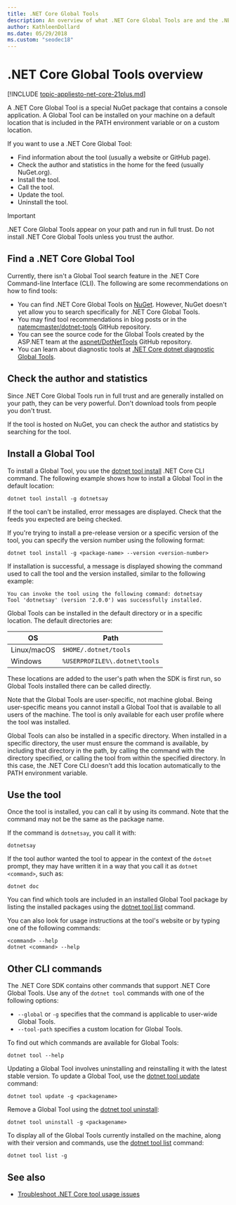 ```yaml
---
title: .NET Core Global Tools
description: An overview of what .NET Core Global Tools are and the .NET Core CLI commands available for them. 
author: KathleenDollard
ms.date: 05/29/2018
ms.custom: "seodec18"
---
```

# .NET Core Global Tools overview

[!INCLUDE [topic-appliesto-net-core-21plus.md](../../../includes/topic-appliesto-net-core-21plus.md)]

A .NET Core Global Tool is a special NuGet package that contains a console application. A Global Tool can be installed on your machine on a default location that is included in the PATH environment variable or on a custom location.

If you want to use a .NET Core Global Tool:

* Find information about the tool (usually a website or GitHub page).
* Check the author and statistics in the home for the feed (usually NuGet.org).
* Install the tool.
* Call the tool.
* Update the tool.
* Uninstall the tool.

> [!IMPORTANT]
> .NET Core Global Tools appear on your path and run in full trust. Do not install .NET Core Global Tools unless you trust the author.

## Find a .NET Core Global Tool

Currently, there isn't a Global Tool search feature in the .NET Core Command-line Interface (CLI). The following are some recommendations on how to find tools:

* You can find .NET Core Global Tools on [NuGet](https://www.nuget.org). However, NuGet doesn't yet allow you to search specifically for .NET Core Global Tools.
* You may find tool recommendations in blog posts or in the [natemcmaster/dotnet-tools](https://github.com/natemcmaster/dotnet-tools) GitHub repository.
* You can see the source code for the Global Tools created by the ASP.NET team at the [aspnet/DotNetTools](https://github.com/aspnet/DotNetTools/) GitHub repository.
* You can learn about diagnostic tools at [.NET Core dotnet diagnostic Global Tools](../diagnostics/index.md#net-core-dotnet-diagnostic-global-tools).

## Check the author and statistics

Since .NET Core Global Tools run in full trust and are generally installed on your path, they can be very powerful. Don't download tools from people you don't trust.

If the tool is hosted on NuGet, you can check the author and statistics by searching for the tool.

## Install a Global Tool

To install a Global Tool, you use the [dotnet tool install](dotnet-tool-install.md) .NET Core CLI command. The following example shows how to install a Global Tool in the default location:

```dotnetcli
dotnet tool install -g dotnetsay
```

If the tool can't be installed, error messages are displayed. Check that the feeds you expected are being checked.

If you're trying to install a pre-release version or a specific version of the tool, you can specify the version number using the following format:

```dotnetcli
dotnet tool install -g <package-name> --version <version-number>
```

If installation is successful, a message is displayed showing the command used to call the tool and the version installed, similar to the following example:

```output
You can invoke the tool using the following command: dotnetsay
Tool 'dotnetsay' (version '2.0.0') was successfully installed.
```

Global Tools can be installed in the default directory or in a specific location. The default directories are:

| OS          | Path                          |
|-------------|-------------------------------|
| Linux/macOS | `$HOME/.dotnet/tools`         |
| Windows     | `%USERPROFILE%\.dotnet\tools` |

These locations are added to the user's path when the SDK is first run, so Global Tools installed there can be called directly.

Note that the Global Tools are user-specific, not machine global. Being user-specific means you cannot install a Global Tool that is available to all users of the machine. The tool is only available for each user profile where the tool was installed.

Global Tools can also be installed in a specific directory. When installed in a specific directory, the user must ensure the command is available, by including that directory in the path, by calling the command with the directory specified, or calling the tool from within the specified directory.
In this case, the .NET Core CLI doesn't add this location automatically to the PATH environment variable.

## Use the tool

Once the tool is installed, you can call it by using its command. Note that the command may not be the same as the package name.

If the command is `dotnetsay`, you call it with:

```console
dotnetsay
```

If the tool author wanted the tool to appear in the context of the `dotnet` prompt, they may have written it in a way that you call it as `dotnet <command>`, such as:

```dotnetcli
dotnet doc
```

You can find which tools are included in an installed Global Tool package by listing the installed packages using the [dotnet tool list](dotnet-tool-list.md) command.

You can also look for usage instructions at the tool's website or by typing one of the following commands:

```dotnetcli
<command> --help
dotnet <command> --help
```

## Other CLI commands

The .NET Core SDK contains other commands that support .NET Core Global Tools. Use any of the `dotnet tool` commands with one of the following options:

* `--global` or `-g` specifies that the command is applicable to user-wide Global Tools.
* `--tool-path` specifies a custom location for Global Tools.

To find out which commands are available for Global Tools:

```dotnetcli
dotnet tool --help
```

Updating a Global Tool involves uninstalling and reinstalling it with the latest stable version. To update a Global Tool, use the [dotnet tool update](dotnet-tool-update.md) command:

```dotnetcli
dotnet tool update -g <packagename>
```

Remove a Global Tool using the [dotnet tool uninstall](dotnet-tool-uninstall.md):

```dotnetcli
dotnet tool uninstall -g <packagename>
```

To display all of the Global Tools currently installed on the machine, along with their version and commands, use the [dotnet tool list](dotnet-tool-list.md) command:

```dotnetcli
dotnet tool list -g
```

## See also

* [Troubleshoot .NET Core tool usage issues](troubleshoot-usage-issues.md)
